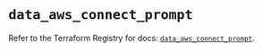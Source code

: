 # `data_aws_connect_prompt`

Refer to the Terraform Registry for docs: [`data_aws_connect_prompt`](https://registry.terraform.io/providers/hashicorp/aws/6.9.0/docs/data-sources/connect_prompt).
